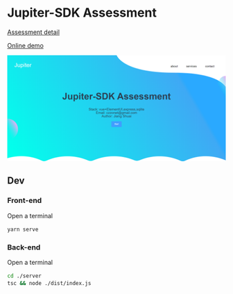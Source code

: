 # Jupiter-SDK Assessment

[Assessment detail](./jupiter-sdk-assessment.md)

[Online demo](http://jupiter-sdk-assessment.czzonet.com:63900/)

![pic](./Snipaste_2020-08-15_19-58-50.png)

## Dev

### Front-end

Open a terminal

```sh
yarn serve
```

### Back-end

Open a terminal

```sh
cd ./server
tsc && node ./dist/index.js
```
